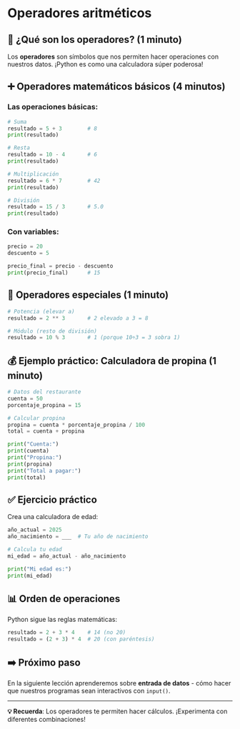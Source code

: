 # Operadores aritméticos

## 🎯 ¿Qué son los operadores? (1 minuto)

Los **operadores** son símbolos que nos permiten hacer operaciones con nuestros datos. ¡Python es como una calculadora súper poderosa!

## ➕ Operadores matemáticos básicos (4 minutos)

### Las operaciones básicas:

```python
# Suma
resultado = 5 + 3        # 8
print(resultado)

# Resta
resultado = 10 - 4       # 6
print(resultado)

# Multiplicación
resultado = 6 * 7        # 42
print(resultado)

# División
resultado = 15 / 3       # 5.0
print(resultado)
```

### Con variables:

```python
precio = 20
descuento = 5

precio_final = precio - descuento
print(precio_final)      # 15
```

## 🔢 Operadores especiales (1 minuto)

```python
# Potencia (elevar a)
resultado = 2 ** 3       # 2 elevado a 3 = 8

# Módulo (resto de división)
resultado = 10 % 3       # 1 (porque 10÷3 = 3 sobra 1)
```

## 💰 Ejemplo práctico: Calculadora de propina (1 minuto)

```python
# Datos del restaurante
cuenta = 50
porcentaje_propina = 15

# Calcular propina
propina = cuenta * porcentaje_propina / 100
total = cuenta + propina

print("Cuenta:")
print(cuenta)
print("Propina:")
print(propina)
print("Total a pagar:")
print(total)
```

## ✅ Ejercicio práctico

Crea una calculadora de edad:

```python
año_actual = 2025
año_nacimiento = ___  # Tu año de nacimiento

# Calcula tu edad
mi_edad = año_actual - año_nacimiento

print("Mi edad es:")
print(mi_edad)
```

## 📊 Orden de operaciones

Python sigue las reglas matemáticas:

```python
resultado = 2 + 3 * 4    # 14 (no 20)
resultado = (2 + 3) * 4  # 20 (con paréntesis)
```

## ➡️ Próximo paso

En la siguiente lección aprenderemos sobre **entrada de datos** - cómo hacer que nuestros programas sean interactivos con `input()`.

---

**💡 Recuerda**: Los operadores te permiten hacer cálculos. ¡Experimenta con diferentes combinaciones!

